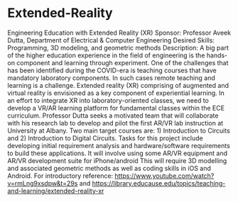 # Extended-Reality

Engineering Education with Extended Reality (XR) 
Sponsor: Professor Aveek Dutta, Department of Electrical & Computer Engineering 
Desired Skills:  Programming, 3D modeling, and geometric methods 
Description: A big part of the higher education experience in the field of engineering is the hands-on component and learning through experiment.
One of the challenges that has been identified during the COVID-era is teaching courses that have mandatory laboratory components.
In such cases remote teaching and learning is a challenge.
Extended reality (XR) comprising of augmented and virtual reality is envisioned as a key component of experiential learning.
In an effort to integrate XR into laboratory-oriented classes, we need to develop a VR/AR learning platform for fundamental classes within the ECE curriculum.
Professor Dutta seeks a motivated team that will collaborate with his research lab to develop and pilot the first AR/VR lab instruction at University at Albany.
Two main target courses are: 1) Introduction to Circuits and 2) Introduction to Digital Circuits.
Tasks for this project include developing initial requirement analysis and hardware/software requirements to build these applications.
It will involve using some AR/VR equipment and AR/VR development suite for iPhone/android
This will require 3D modelling and associated geometric methods as well as coding skills in iOS and Android.
For introductory reference: https://www.youtube.com/watch?v=rmLng9xsdpw&t=29s and https://library.educause.edu/topics/teaching-and-learning/extended-reality-xr   

